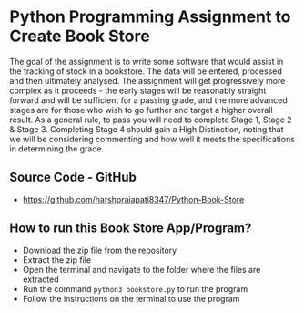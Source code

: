 # Python Programming Assignment to Create Book Store

The goal of the assignment is to write some software that would assist in the tracking of stock in a bookstore. The data will be entered, processed and then ultimately analysed.
The assignment will get progressively more complex as it proceeds - the early stages will be reasonably straight forward and will be sufficient for a passing grade, and the more advanced stages are for those who wish to go further and target a higher overall result. As a general rule, to pass you will need to complete Stage 1, Stage 2 & Stage 3.  Completing Stage 4 should gain a High Distinction, noting
that we will be considering commenting and how well it meets the specifications in determining the grade.

## Source Code - GitHub

- https://github.com/harshprajapati8347/Python-Book-Store

## How to run this Book Store App/Program?

- Download the zip file from the repository
- Extract the zip file
- Open the terminal and navigate to the folder where the files are extracted
- Run the command `python3 bookstore.py` to run the program
- Follow the instructions on the terminal to use the program


